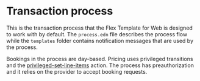 # Transaction process

This is the transaction process that the Flex Template for Web is designed to work with by default.
The `process.edn` file describes the process flow while the `templates` folder contains notification
messages that are used by the process.

Bookings in the process are day-based. Pricing uses privileged transitions and the
[privileged-set-line-items](https://www.sharetribe.com/docs/references/transaction-process-actions/#actionprivileged-set-line-items)
action. The process has preauthorization and it relies on the provider to accept booking requests.
